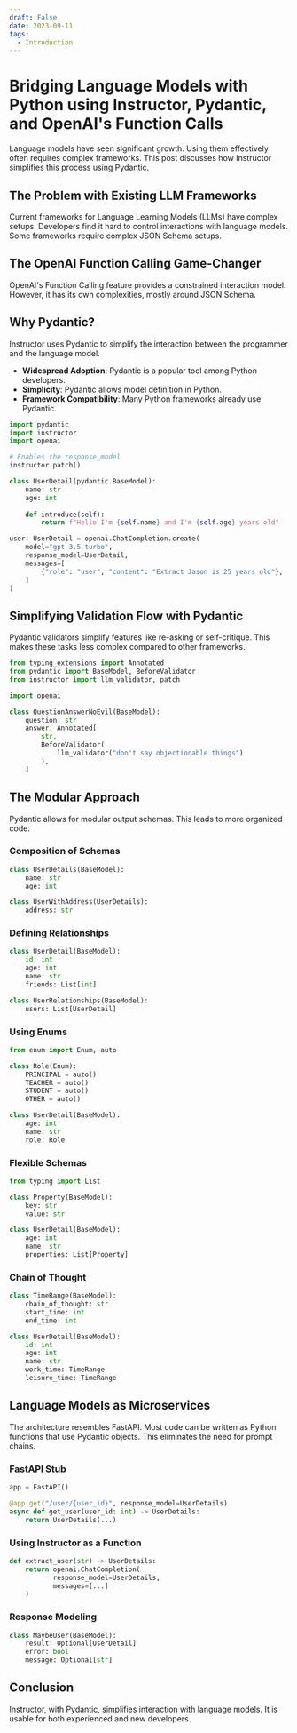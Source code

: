 ```yaml
---
draft: False 
date: 2023-09-11
tags:
  - Introduction
---
```


# Bridging Language Models with Python using Instructor, Pydantic, and OpenAI's Function Calls

Language models have seen significant growth. Using them effectively often requires complex frameworks. This post discusses how Instructor simplifies this process using Pydantic.

## The Problem with Existing LLM Frameworks

Current frameworks for Language Learning Models (LLMs) have complex setups. Developers find it hard to control interactions with language models. Some frameworks require complex JSON Schema setups.

## The OpenAI Function Calling Game-Changer

OpenAI's Function Calling feature provides a constrained interaction model. However, it has its own complexities, mostly around JSON Schema.

## Why Pydantic?

Instructor uses Pydantic to simplify the interaction between the programmer and the language model.

- **Widespread Adoption**: Pydantic is a popular tool among Python developers.
- **Simplicity**: Pydantic allows model definition in Python.
- **Framework Compatibility**: Many Python frameworks already use Pydantic.

```python
import pydantic
import instructor
import openai

# Enables the response_model
instructor.patch()

class UserDetail(pydantic.BaseModel):
    name: str
    age: int
    
    def introduce(self):
        return f"Hello I'm {self.name} and I'm {self.age} years old"

user: UserDetail = openai.ChatCompletion.create(
    model="gpt-3.5-turbo",
    response_model=UserDetail,
    messages=[
        {"role": "user", "content": "Extract Jason is 25 years old"},
    ]
)
```

## Simplifying Validation Flow with Pydantic

Pydantic validators simplify features like re-asking or self-critique. This makes these tasks less complex compared to other frameworks.

```python
from typing_extensions import Annotated
from pydantic import BaseModel, BeforeValidator
from instructor import llm_validator, patch

import openai

class QuestionAnswerNoEvil(BaseModel):
    question: str
    answer: Annotated[
        str,
        BeforeValidator(
            llm_validator("don't say objectionable things")
        ),
    ]
```

## The Modular Approach

Pydantic allows for modular output schemas. This leads to more organized code.

### Composition of Schemas
```python
class UserDetails(BaseModel):
    name: str
    age: int

class UserWithAddress(UserDetails):
    address: str
```

### Defining Relationships
```python
class UserDetail(BaseModel):
    id: int
    age: int
    name: str
    friends: List[int]

class UserRelationships(BaseModel):
    users: List[UserDetail]
```

### Using Enums
```python
from enum import Enum, auto

class Role(Enum):
    PRINCIPAL = auto()
    TEACHER = auto()
    STUDENT = auto()
    OTHER = auto()

class UserDetail(BaseModel):
    age: int
    name: str
    role: Role
```

### Flexible Schemas
```python
from typing import List

class Property(BaseModel):
    key: str
    value: str

class UserDetail(BaseModel):
    age: int
    name: str
    properties: List[Property]
```

### Chain of Thought
```python
class TimeRange(BaseModel):
    chain_of_thought: str
    start_time: int
    end_time: int

class UserDetail(BaseModel):
    id: int
    age: int
    name: str
    work_time: TimeRange
    leisure_time: TimeRange
```

## Language Models as Microservices

The architecture resembles FastAPI. Most code can be written as Python functions that use Pydantic objects. This eliminates the need for prompt chains.

### FastAPI Stub

```python
app = FastAPI()

@app.get("/user/{user_id}", response_model=UserDetails)
async def get_user(user_id: int) -> UserDetails:
    return UserDetails(...)
```

### Using Instructor as a Function

```python
def extract_user(str) -> UserDetails:
    return openai.ChatCompletion(
           response_model=UserDetails,
           messages=[...]
    )
```

### Response Modeling
```python
class MaybeUser(BaseModel):
    result: Optional[UserDetail]
    error: bool
    message: Optional[str]
```

## Conclusion

Instructor, with Pydantic, simplifies interaction with language models. It is usable for both experienced and new developers.